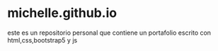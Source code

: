 # michelle.github.io
este  es un repositorio personal que contiene un portafolio escrito con html,css,bootstrap5 y js
